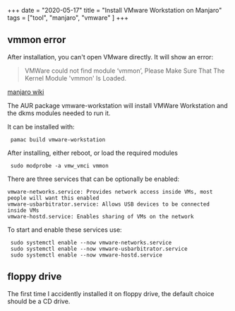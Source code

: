 +++ 
date = "2020-05-17"
title = "Install VMware Workstation on Manjaro"
tags = ["tool", "manjaro", "vmware" ]
+++

## vmmon error
After installation, you can't open VMware directly. It will show an error:
> VMWare could not find module ‘vmmon’, Please Make Sure That The Kernel Module 'vmmon' Is Loaded.

[manjaro wiki](https://wiki.manjaro.org/index.php?title=VMware#Installing_VMWare_Workstation_on_Manjaro)

The AUR package vmware-workstation will install VMWare Workstation and the dkms modules needed to run it.

It can be installed with:
```
 pamac build vmware-workstation
```
After installing, either reboot, or load the required modules
```
 sudo modprobe -a vmw_vmci vmmon
```

There are three services that can be optionally be enabled:

    vmware-networks.service: Provides network access inside VMs, most people will want this enabled
    vmware-usbarbitrator.service: Allows USB devices to be connected inside VMs
    vmware-hostd.service: Enables sharing of VMs on the network

To start and enable these services use:
```
 sudo systemctl enable --now vmware-networks.service
 sudo systemctl enable --now vmware-usbarbitrator.service
 sudo systemctl enable --now vmware-hostd.service
```

## floppy drive

The first time I accidently installed it on floppy drive, the default choice should be a CD drive.